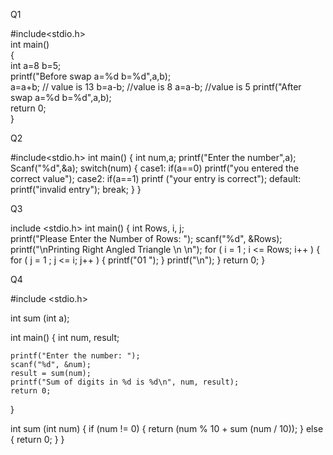 Q1

#include<stdio.h>  
 int main()    
{    
int a=8 b=5;      
printf("Before swap a=%d b=%d",a,b);      
a=a+b;  // value is 13 
b=a-b; //value is 8
a=a-b; //value is 5
printf("After swap a=%d b=%d",a,b);    
return 0;  
}   
 

Q2

#include<stdio.h>
int main()
{
int num,a;
printf("Enter the number",a);
Scanf("%d",&a);
switch(num)
{
case1:
if(a==0)
printf("you entered the correct value");
case2:
if(a==1)
printf ("your entry is correct");
default:
printf("invalid entry");
break;
}
}



Q3


include <stdio.h>
int main() 
{
  int Rows, i, j;	
  printf("Please Enter the Number of Rows:  ");
  scanf("%d", &Rows);	
  printf("\nPrinting Right Angled Triangle \n \n");
  for ( i = 1 ; i <= Rows; i++ ) 
  {
 for ( j = 1 ; j <= i; j++ ) 
  {
  printf("01 ");
 }
 printf("\n");
}
return 0;
}
 
Q4

#include <stdio.h>
 
int sum (int a);
 
int main()
{
    int num, result;
 
    printf("Enter the number: ");
    scanf("%d", &num);
    result = sum(num);
    printf("Sum of digits in %d is %d\n", num, result);
    return 0;
}
 
int sum (int num)
{
    if (num != 0)
    {
        return (num % 10 + sum (num / 10));
    }
    else
    {
       return 0;
    }
}
